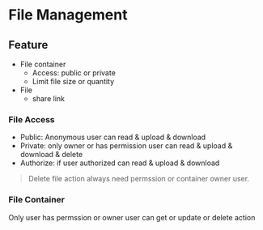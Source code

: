 # File Management

## Feature

-   File container
    -   Access: public or private
    -   Limit file size or quantity
-   File
    -   share link

### File Access

-   Public: Anonymous user can read & upload & download
-   Private: only owner or has permission user can read & upload & download & delete
-   Authorize: if user authorized can read & upload & download

> Delete file action always need permssion or container owner user.

### File Container

Only user has permssion or owner user can get or update or delete action
